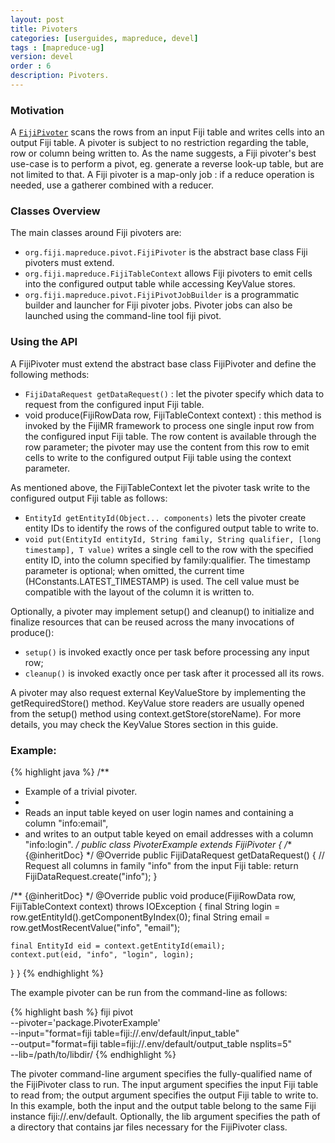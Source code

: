 ```yaml
---
layout: post
title: Pivoters 
categories: [userguides, mapreduce, devel]
tags : [mapreduce-ug]
version: devel
order : 6
description: Pivoters.
---
```


### Motivation

A [`FijiPivoter`]({{site.api_mr_devel}}/produce/FijiPivoter.html) scans the rows from an input Fiji
table and writes cells into an output Fiji table.  A pivoter is subject to no restriction regarding
the table, row or column being written to. As the name suggests, a Fiji pivoter's best use-case is
to perform a pivot, eg. generate a reverse look-up table, but are not limited to that. A Fiji
pivoter is a map-only job : if a reduce operation is needed, use a gatherer combined with a reducer. 

### Classes Overview

The main classes around Fiji pivoters are:

 * `org.fiji.mapreduce.pivot.FijiPivoter` is the abstract base class Fiji pivoters must extend.
 * `org.fiji.mapreduce.FijiTableContext` allows Fiji pivoters to emit cells into the configured
   output table while accessing KeyValue stores.
 * `org.fiji.mapreduce.pivot.FijiPivotJobBuilder` is a programmatic builder and launcher for Fiji
   pivoter jobs. Pivoter jobs can also be launched using the command-line tool fiji pivot.

### Using the API

A FijiPivoter must extend the abstract base class FijiPivoter and define the following methods:

 * `FijiDataRequest getDataRequest()` : let the pivoter specify which data to request from the
   configured input Fiji table.
 * void produce(FijiRowData row, FijiTableContext context) : this method is invoked by the FijiMR
   framework to process one single input row from the configured input Fiji table. The row content
   is available through the row parameter; the pivoter may use the content from this row to emit 
   cells to write to the configured output Fiji table using the context parameter.

As mentioned above, the FijiTableContext let the pivoter task write to the configured output Fiji
table as follows:

 * `EntityId getEntityId(Object... components)` lets the pivoter create entity IDs to identify the
   rows of the configured output table to write to.
 * `void put(EntityId entityId, String family, String qualifier, [long timestamp], T value)` writes
   a single cell to the row with the specified entity ID, into the column specified by
   family:qualifier. The timestamp parameter is optional; when omitted, the current time
   (HConstants.LATEST_TIMESTAMP) is used. The cell value must be compatible with the layout of the
   column it is written to.

Optionally, a pivoter may implement setup() and cleanup() to initialize and finalize resources that
can be reused across the many invocations of produce():

 * `setup()` is invoked exactly once per task before processing any input row;
 * `cleanup()` is invoked exactly once per task after it processed all its rows.

A pivoter may also request external KeyValueStore by implementing the getRequiredStore() method.
KeyValue store readers are usually opened from the setup() method using context.getStore(storeName).
For more details, you may check the KeyValue Stores section in this guide.

### Example:

{% highlight java %}
/**
 * Example of a trivial pivoter.
 *
 * Reads an input table keyed on user login names and containing a column "info:email",
 * and writes to an output table keyed on email addresses with a column "info:login".
 */
public class PivoterExample extends FijiPivoter {
  /** {@inheritDoc} */
  @Override
  public FijiDataRequest getDataRequest() {
    // Request all columns in family "info" from the input Fiji table:
    return FijiDataRequest.create("info");
  }

  /** {@inheritDoc} */
  @Override
  public void produce(FijiRowData row, FijiTableContext context)
      throws IOException {
    final String login = row.getEntityId().getComponentByIndex(0);
    final String email = row.getMostRecentValue("info", "email");

    final EntityId eid = context.getEntityId(email);
    context.put(eid, "info", "login", login);
  }
}
{% endhighlight %}

The example pivoter can be run from the command-line as follows:

{% highlight bash %}
fiji pivot \
    --pivoter='package.PivoterExample' \
    --input="format=fiji table=fiji://.env/default/input_table" \
    --output="format=fiji table=fiji://.env/default/output_table nsplits=5" \
    --lib=/path/to/libdir/
{% endhighlight %}

The pivoter command-line argument specifies the fully-qualified name of the FijiPivoter class to
run. The input argument specifies the input Fiji table to read from; the output argument specifies
the output Fiji table to write to. In this example, both the input and the output table belong to
the same Fiji instance fiji://.env/default. Optionally, the lib argument specifies the path of a
directory that contains jar files necessary for the FijiPivoter class.



